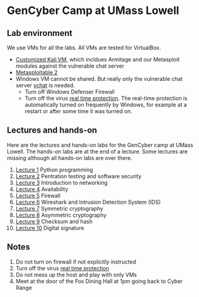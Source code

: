 # GenCyber Camp at UMass Lowell

## Lab environment
We use VMs for all the labs. All VMs are tested for VirtualBox.

- <a href="https://www.cs.uml.edu/~xinwenfu/VMs/Kali-CR-25G.ova">Customized Kali VM</a>, which incldues Armitage and our Metasploit modules against the vulnerable chat server
- <a href="https://www.cs.uml.edu/~xinwenfu/VMs/Metasploitable-CR.ova">Metasploitable 2</a>
- Windows VM cannot be shared. But really only the vulnerable chat server <a href="https://github.com/xinwenfu/vchat">vchat</a> is needed.
  - Turn off Windows Defenser Firewall
  - Turn off the virus <a href="https://support.microsoft.com/en-us/windows/turn-off-defender-antivirus-protection-in-windows-security-99e6004f-c54c-8509-773c-a4d776b77960">real time protection</a>. The real-time protection is automatically turned on frequently by Windows, for example at a restart or after some time it was turned on.

## Lectures and hands-on 
Here are the lectures and hands-on labs for the GenCyber camp at UMass Lowell. The hands-on labs are at the end of a lecture. Some lectures are missing although all hands-on labs are over there.
1. <a href="https://github.com/xinwenfu/GenCyber/tree/main/Python">Lecture 1</a> Python programming
2. <a href="https://github.com/xinwenfu/GenCyber/tree/main/SoftwareSecurity">Lecture 2</a> Pentration testing and software security	
3. <a href="https://github.com/xinwenfu/GenCyber/tree/main/Networking">Lecture 3</a> Introduction to networking
4. <a href="https://github.com/xinwenfu/GenCyber/tree/main/NetworkAttacks">Lecture 4</a> Availability
5. <a href="https://github.com/xinwenfu/GenCyber/tree/main/Firewall">Lecture 5</a> Firewall		
6. <a href="https://github.com/xinwenfu/GenCyber/tree/main/IntrusionDetection">Lecture 6</a> Wireshark and Intrusion Detection System (IDS)
7. <a href="https://github.com/xinwenfu/GenCyber/tree/main/SymmetricKeyCrypto">Lecture 7</a> Symmetric cryptography																			
8. <a href="https://github.com/xinwenfu/GenCyber/tree/main/AsymmetricKeyCrypto">Lecture 8</a> Asymmetric cryptography																		
9. <a href="https://github.com/xinwenfu/GenCyber/tree/main/Hash">Lecture 9</a> Checksum and hash																				
10. <a href="https://github.com/xinwenfu/GenCyber/tree/main/DigitalSignature">Lecture 10</a>	Digital signature																		

## Notes
1. Do not turn on firewall if not explicitly instructed
2. Turn off the virus <a href="https://support.microsoft.com/en-us/windows/turn-off-defender-antivirus-protection-in-windows-security-99e6004f-c54c-8509-773c-a4d776b77960">real time protection</a>
3. Do not mess up the host and play with only VMs
4. Meet at the door of the Fox Dining Hall at 1pm going back to Cyber Range
